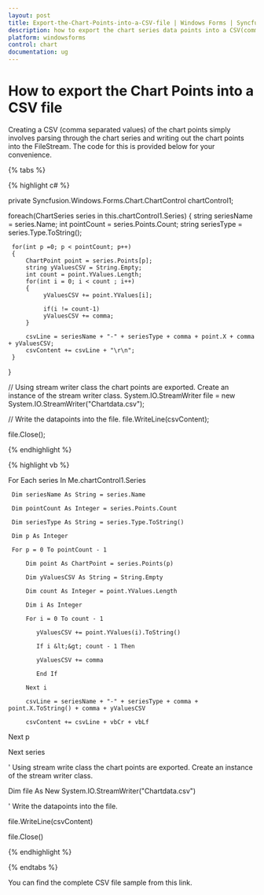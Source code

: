 ```yaml
---
layout: post
title: Export-the-Chart-Points-into-a-CSV-file | Windows Forms | Syncfusion 
description: how to export the chart series data points into a CSV(comma separated values) file in Windows Forms Charts
platform: windowsforms
control: chart
documentation: ug
---
```


# How to export the Chart Points into a CSV file

Creating a CSV (comma separated values) of the chart points simply involves parsing through the chart series and writing out the chart points into the FileStream. The code for this is provided below for your convenience.

{% tabs %}

{% highlight c# %}

private Syncfusion.Windows.Forms.Chart.ChartControl chartControl1;

foreach(ChartSeries series in this.chartControl1.Series)
{
     string seriesName = series.Name;
     int pointCount = series.Points.Count;
     string seriesType = series.Type.ToString();

     for(int p =0; p < pointCount; p++)
     {
         ChartPoint point = series.Points[p];
         string yValuesCSV = String.Empty;
         int count = point.YValues.Length;
         for(int i = 0; i < count ; i++)
         {
              yValuesCSV += point.YValues[i];

              if(i != count-1)
              yValuesCSV += comma;
         }

         csvLine = seriesName + "-" + seriesType + comma + point.X + comma + yValuesCSV;
         csvContent += csvLine + "\r\n";
     }
}

// Using stream writer class the chart points are exported. Create an instance of the stream writer class.
System.IO.StreamWriter file = new System.IO.StreamWriter("Chartdata.csv");

// Write the datapoints into the file.
file.WriteLine(csvContent);

file.Close();

{% endhighlight %}

{% highlight vb %}

For Each series In Me.chartControl1.Series

     Dim seriesName As String = series.Name

     Dim pointCount As Integer = series.Points.Count

     Dim seriesType As String = series.Type.ToString()

     Dim p As Integer

     For p = 0 To pointCount - 1

         Dim point As ChartPoint = series.Points(p)

         Dim yValuesCSV As String = String.Empty

         Dim count As Integer = point.YValues.Length

         Dim i As Integer

         For i = 0 To count - 1

            yValuesCSV += point.YValues(i).ToString()

            If i &lt;&gt; count - 1 Then

            yValuesCSV += comma

            End If

         Next i

         csvLine = seriesName + "-" + seriesType + comma + point.X.ToString() + comma + yValuesCSV

         csvContent += csvLine + vbCr + vbLf

Next p

Next series

' Using stream write class the chart points are exported. Create an instance of the stream writer class.

Dim file As New System.IO.StreamWriter("Chartdata.csv")

' Write the datapoints into the file.

file.WriteLine(csvContent)

file.Close()

{% endhighlight %}

{% endtabs %}

You can find the complete CSV file sample from this link.
